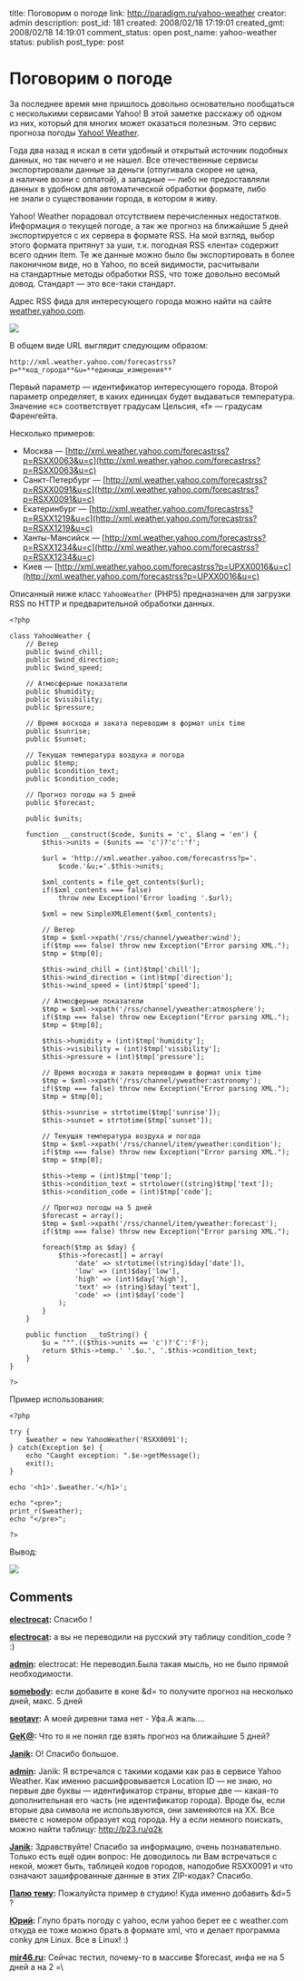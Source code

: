 title: Поговорим о погоде
link: http://paradigm.ru/yahoo-weather
creator: admin
description: 
post_id: 181
created: 2008/02/18 17:19:01
created_gmt: 2008/02/18 14:19:01
comment_status: open
post_name: yahoo-weather
status: publish
post_type: post

# Поговорим о погоде

За последнее время мне пришлось довольно основательно пообщаться с несколькими сервисами Yahoo! В этой заметке расскажу об одном из них, который для многих может оказаться полезным. Это сервис прогноза погоды [Yahoo! Weather](http://weather.yahoo.com/).

Года два назад я искал в сети удобный и открытый источник подобных данных, но так ничего и не нашел. Все отечественные сервисы экспортировали данные за деньги (отпугивала скорее не цена, а наличие возни с оплатой), а западные — либо не предоставляли данных в удобном для автоматической обработки формате, либо не знали о существовании города, в котором я живу.

Yahoo! Weather порадовал отсутствием перечисленных недостатков. Информация о текущей погоде, а так же прогноз на ближайшие 5 дней экспортируется с их сервера в формате RSS. На мой взгляд, выбор этого формата притянут за уши, т.к. погодная RSS «лента» содержит всего однин item. Те же данные можно было бы экспортировать в более лаконичном виде, но в Yahoo, по всей видимости, расчитывали на стандартные методы обработки RSS, что тоже довольно весомый довод. Стандарт — это все-таки стандарт.

Адрес RSS фида для интересующего города можно найти на сайте [weather.yahoo.com](http://weather.yahoo.com/).

![](/;-\)/2008/02/yahoo-weather.png)

В общем виде URL выглядит следующим образом:

`http://xml.weather.yahoo.com/forecastrss?p=**код_города**&u=**единицы_измерения**`

Первый параметр — идентификатор интересующего города. Второй параметр определяет, в каких единицах будет выдаваться температура. Значение «c» соответствует градусам Цельсия, «f» — градусам Фаренгейта. 

Несколько примеров: 

  * Москва — [http://xml.weather.yahoo.com/forecastrss?p=RSXX0063&u=c](http://xml.weather.yahoo.com/forecastrss?p=RSXX0063&u=c)
  * Санкт-Петербург — [http://xml.weather.yahoo.com/forecastrss?p=RSXX0091&u=c](http://xml.weather.yahoo.com/forecastrss?p=RSXX0091&u=c)
  * Екатеринбург — [http://xml.weather.yahoo.com/forecastrss?p=RSXX1219&u=c](http://xml.weather.yahoo.com/forecastrss?p=RSXX1219&u=c)
  * Ханты-Мансийск — [http://xml.weather.yahoo.com/forecastrss?p=RSXX1234&u=c](http://xml.weather.yahoo.com/forecastrss?p=RSXX1234&u=c)
  * Киев — [http://xml.weather.yahoo.com/forecastrss?p=UPXX0016&u=c](http://xml.weather.yahoo.com/forecastrss?p=UPXX0016&u=c)

Описанный ниже класс `YahooWeather` (PHP5) предназначен для загрузки RSS по HTTP и предварительной обработки данных.
    
    <?php
    
    class YahooWeather {
        // Ветер
        public $wind_chill;
        public $wind_direction;
        public $wind_speed;
    
        // Атмосферные показатели
        public $humidity;
        public $visibility;
        public $pressure;
    
        // Время восхода и заката переводим в формат unix time
        public $sunrise;
        public $sunset;
    
        // Текущая температура воздуха и погода
        public $temp;
        public $condition_text;
        public $condition_code;
    
        // Прогноз погоды на 5 дней
        public $forecast;
    
        public $units;
    
        function __construct($code, $units = 'c', $lang = 'en') {
            $this->units = ($units == 'c')?'c':'f';
    
            $url = 'http://xml.weather.yahoo.com/forecastrss?p='.
                $code.'&u;='.$this->units;
    
            $xml_contents = file_get_contents($url);
            if($xml_contents === false) 
                throw new Exception('Error loading '.$url);
    
            $xml = new SimpleXMLElement($xml_contents);
    
            // Ветер
            $tmp = $xml->xpath('/rss/channel/yweather:wind');
            if($tmp === false) throw new Exception("Error parsing XML.");
            $tmp = $tmp[0];
    
            $this->wind_chill = (int)$tmp['chill'];
            $this->wind_direction = (int)$tmp['direction'];
            $this->wind_speed = (int)$tmp['speed'];
    
            // Атмосферные показатели
            $tmp = $xml->xpath('/rss/channel/yweather:atmosphere');
            if($tmp === false) throw new Exception("Error parsing XML.");
            $tmp = $tmp[0];
    
            $this->humidity = (int)$tmp['humidity'];
            $this->visibility = (int)$tmp['visibility'];
            $this->pressure = (int)$tmp['pressure'];
    
            // Время восхода и заката переводим в формат unix time
            $tmp = $xml->xpath('/rss/channel/yweather:astronomy');
            if($tmp === false) throw new Exception("Error parsing XML.");
            $tmp = $tmp[0];
    
            $this->sunrise = strtotime($tmp['sunrise']);
            $this->sunset = strtotime($tmp['sunset']);
    
            // Текущая температура воздуха и погода
            $tmp = $xml->xpath('/rss/channel/item/yweather:condition');
            if($tmp === false) throw new Exception("Error parsing XML.");
            $tmp = $tmp[0];
    
            $this->temp = (int)$tmp['temp'];
            $this->condition_text = strtolower((string)$tmp['text']);
            $this->condition_code = (int)$tmp['code'];
    
            // Прогноз погоды на 5 дней
            $forecast = array();
            $tmp = $xml->xpath('/rss/channel/item/yweather:forecast');
            if($tmp === false) throw new Exception("Error parsing XML.");
    
            foreach($tmp as $day) {
                $this->forecast[] = array(
                    'date' => strtotime((string)$day['date']),
                    'low' => (int)$day['low'],
                    'high' => (int)$day['high'],
                    'text' => (string)$day['text'],
                    'code' => (int)$day['code']
                );
            }
        }
    
        public function __toString() {
            $u = "°".(($this->units == 'c')?'C':'F');
            return $this->temp.' '.$u.', '.$this->condition_text;
        }
    }
    
    ?>

Пример использования:
    
    <?php
    
    try {
        $weather = new YahooWeather('RSXX0091');
    } catch(Exception $e) {
        echo "Caught exception: ".$e->getMessage();
        exit();
    }
    
    echo '<h1>'.$weather.'</h1>';
    
    echo "<pre>";
    print_r($weather);
    echo "</pre>";
    
    ?>

Вывод:

![](/;-\)/2008/02/weather-report.png)

## Comments

**[electrocat](#321 "2008/02/19 22:58:09"):** Спасибо !

**[electrocat](#325 "2008/02/20 20:51:22"):** а вы не переводили на русский эту таблицу condition_code ? :)

**[admin](#326 "2008/02/20 21:20:20"):** electrocat: Не переводил.Была такая мысль, но не было прямой необходимости.

**[somebody](#39712 "2009/11/09 11:16:13"):** если добавите в коне &d= то получите прогноз на несколько дней, макс. 5 дней

**[seotavr](#36074 "2009/07/16 16:43:54"):** А моей диревни тама нет - Уфа.А жаль....

**[GeK@](#35335 "2009/06/17 08:52:15"):** Что то я не понял где взять прогноз на ближайшие 5 дней?

**[Janik](#27047 "2009/02/24 13:31:03"):** О! Спасибо большое.

**[admin](#27028 "2009/02/24 10:52:05"):** Janik: Я встречался с такими кодами как раз в сервисе Yahoo Weather. Как именно расшифровывается Location ID — не знаю, но первые две буквы — идентификатор страны, вторые две — какая-то дополнительная его часть (не идентификатор города). Вроде бы, если вторые два символа не использвуются, они заменяются на XX. Все вместе с номером образует код города. Ну а если немного поискать, можно найти таблицу: http://b23.ru/q2k

**[Janik](#26978 "2009/02/24 04:00:52"):** Здравствуйте! Спасибо за информацию, очень познавательно. Только есть ещё один вопрос: Не доводилось ли Вам встречаться с некой, может быть, таблицей кодов городов, наподобие RSXX0091 и что означают зашифрованные данные в этих ZIP-кодах? Спасибо.

**[Палю тему](#43209 "2010/02/24 00:54:19"):** Пожалуйста пример в студию! Куда именно добавить &d=5 ?

**[Юрий](#48647 "2010/11/15 22:42:54"):** Глупо брать погоду с yahoo, если yahoo берет ее с weather.com откуда ее тоже можно брать в формате xml, что и делает программа conky для Linux. Все в Linux! :)

**[mir46.ru](#50287 "2011/01/26 11:38:31"):** Сейчас тестил, почему-то в массиве $forecast, инфа не на 5 дней а на 2 =\

